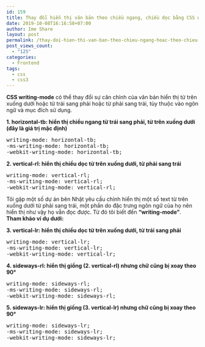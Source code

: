 ```yaml
---
id: 159
title: Thay đổi hiển thị văn bản theo chiều ngang, chiều dọc bằng CSS writing-mode
date: 2019-10-08T16:16:58+07:00
author: Ime Share
layout: post
permalink: /thay-doi-hien-thi-van-ban-theo-chieu-ngang-hoac-theo-chieu-doc-bang-css-writing-mode/
post_views_count:
  - "125"
categories:
  - Frontend
tags:
  - css
  - css3
---
```

**CSS writing-mode** có thể thay đổi sự căn chỉnh của văn bản hiển thị từ trên xuống dưới hoặc từ trái sang phải hoặc từ phải sang trái, tùy thuộc vào ngôn ngữ và mục đích sử dụng.

**1. horizontal-tb: hiển thị chiều ngang từ trái sang phải, từ trên xuống dưới (đây là giá trị mặc định)**

<pre>writing-mode: horizontal-tb;
-ms-writing-mode: horizontal-tb;
-webkit-writing-mode: horizontal-tb;
</pre>

**2. vertical-rl: hiển thị chiều dọc từ trên xuống dưới, từ phải sang trái**

<pre>writing-mode: vertical-rl;
-ms-writing-mode: vertical-rl;
-webkit-writing-mode: vertical-rl;
</pre>

Tôi gặp một số dự án bên Nhật yêu cầu chỉnh hiển thị một số text từ trên xuống dưới từ phải sang trái, một phần do đặc trưng ngôn ngữ của họ nên hiển thị như vậy họ vẫn đọc được. Từ đó tôi biết đến **&#8220;writing-mode&#8221;**.  
**Tham khảo ví dụ dưới:**



**3. vertical-lr: hiển thị chiều dọc từ trên xuống dưới, từ trái sang phải**

<pre>writing-mode: vertical-lr;
-ms-writing-mode: vertical-lr;
-webkit-writing-mode: vertical-lr;
</pre>

**4. sideways-rl: hiển thị giống (2. vertical-rl) nhưng chữ cũng bị xoay theo 90°**

<pre>writing-mode: sideways-rl;
-ms-writing-mode: sideways-rl;
-webkit-writing-mode: sideways-rl;
</pre>

**5. sideways-lr: hiển thị giống (3. vertical-lr) nhưng chữ cũng bị xoay theo 90°**

<pre>writing-mode: sideways-lr;
-ms-writing-mode: sideways-lr;
-webkit-writing-mode: sideways-lr;
</pre>